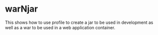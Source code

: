 # warNjar
This shows how to use profile to create a jar to be used in development
as well as a war to be used in a web application container.